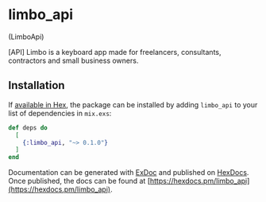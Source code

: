 # limbo_api
(LimboApi)

[API] Limbo is a keyboard app made for freelancers, consultants, contractors and small business owners.

## Installation

If [available in Hex](https://hex.pm/docs/publish), the package can be installed
by adding `limbo_api` to your list of dependencies in `mix.exs`:

```elixir
def deps do
  [
    {:limbo_api, "~> 0.1.0"}
  ]
end
```

Documentation can be generated with [ExDoc](https://github.com/elixir-lang/ex_doc)
and published on [HexDocs](https://hexdocs.pm). Once published, the docs can
be found at [https://hexdocs.pm/limbo_api](https://hexdocs.pm/limbo_api).


